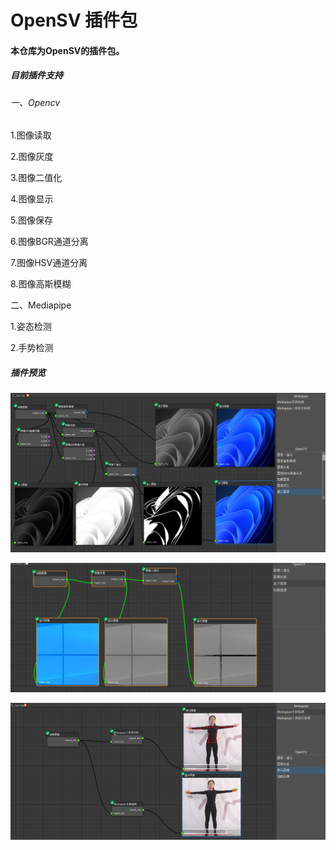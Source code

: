 # OpenSV 插件包
#### 本仓库为OpenSV的插件包。
##### 目前插件支持
###### 一、Opencv
1.图像读取

2.图像灰度

3.图像二值化

4.图像显示

5.图像保存

6.图像BGR通道分离

7.图像HSV通道分离

8.图像高斯模糊

二、Mediapipe

1.姿态检测

2.手势检测



##### 插件预览
![image](images/202302282155.png)

![image](images/Xm-SYlUGG1JhoVZeV4MQGTgTzFhneWH3-P8TFr_NFJI.png)

![image](images/AxWrwTsVA6I5D6umrjEh47HMEZ3M1ZDYmbt64c1xhOA.png)




